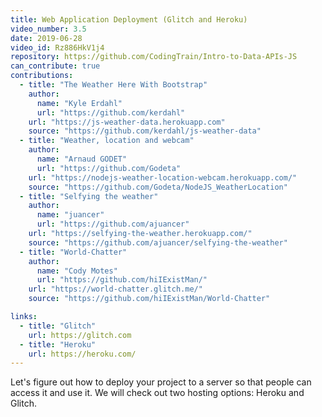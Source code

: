 ```yaml
---
title: Web Application Deployment (Glitch and Heroku)
video_number: 3.5
date: 2019-06-28
video_id: Rz886HkV1j4
repository: https://github.com/CodingTrain/Intro-to-Data-APIs-JS
can_contribute: true
contributions:
  - title: "The Weather Here With Bootstrap"
    author:
      name: "Kyle Erdahl"
      url: "https://github.com/kerdahl"
    url: "https://js-weather-data.herokuapp.com"
    source: "https://github.com/kerdahl/js-weather-data"
  - title: "Weather, location and webcam"
    author:
      name: "Arnaud GODET"
      url: "https://github.com/Godeta"
    url: "https://nodejs-weather-location-webcam.herokuapp.com/"
    source: "https://github.com/Godeta/NodeJS_WeatherLocation"
  - title: "Selfying the weather"
    author:
      name: "juancer"
      url: "https://github.com/ajuancer"
    url: "https://selfying-the-weather.herokuapp.com/"
    source: "https://github.com/ajuancer/selfying-the-weather"
  - title: "World-Chatter"
    author:
      name: "Cody Motes"
      url: "https://github.com/hiIExistMan/"
    url: "https://world-chatter.glitch.me/"
    source: "https://github.com/hiIExistMan/World-Chatter"

links:
  - title: "Glitch"
    url: https://glitch.com
  - title: "Heroku"
    url: https://heroku.com/
---
```

Let's figure out how to deploy your project to a server so that people can access it and use it. We will check out two hosting options: Heroku and Glitch.


